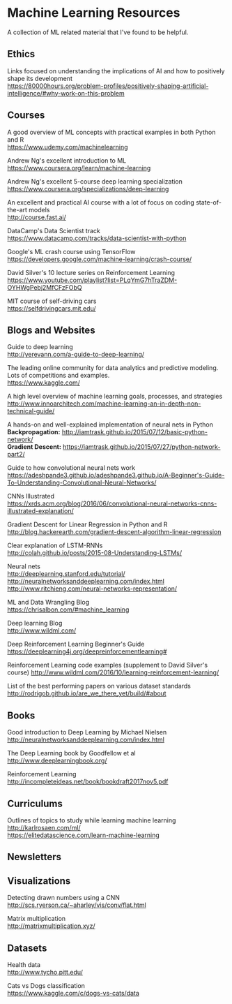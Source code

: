 # Machine Learning Resources

A collection of ML related material that I've found to be helpful.

## Ethics
Links focused on understanding the implications of AI and how to positively shape its development     
https://80000hours.org/problem-profiles/positively-shaping-artificial-intelligence/#why-work-on-this-problem    

## Courses
A good overview of ML concepts with practical examples in both Python and R   
https://www.udemy.com/machinelearning   
   
Andrew Ng's excellent introduction to ML   
https://www.coursera.org/learn/machine-learning

Andrew Ng's excellent 5-course deep learning specialization     
https://www.coursera.org/specializations/deep-learning     

An excellent and practical AI course with a lot of focus on coding state-of-the-art models     
http://course.fast.ai/      

DataCamp's Data Scientist track     
https://www.datacamp.com/tracks/data-scientist-with-python     

Google's ML crash course using TensorFlow     
https://developers.google.com/machine-learning/crash-course/     

David Silver's 10 lecture series on Reinforcement Learning     
https://www.youtube.com/playlist?list=PLqYmG7hTraZDM-OYHWgPebj2MfCFzFObQ     

MIT course of self-driving cars     
https://selfdrivingcars.mit.edu/

## Blogs and Websites    
Guide to deep learning     
http://yerevann.com/a-guide-to-deep-learning/     

The leading online community for data analytics and predictive modeling. Lots of competitions and examples.    
https://www.kaggle.com/    

A high level overview of machine learning goals, processes, and strategies  
http://www.innoarchitech.com/machine-learning-an-in-depth-non-technical-guide/

A hands-on and well-explained implementation of neural nets in Python   
**Backpropagation:** http://iamtrask.github.io/2015/07/12/basic-python-network/   
**Gradient Descent:** https://iamtrask.github.io/2015/07/27/python-network-part2/

Guide to how convolutional neural nets work   
https://adeshpande3.github.io/adeshpande3.github.io/A-Beginner's-Guide-To-Understanding-Convolutional-Neural-Networks/   

CNNs Illustrated     
https://xrds.acm.org/blog/2016/06/convolutional-neural-networks-cnns-illustrated-explanation/      

Gradient Descent for Linear Regression in Python and R      
http://blog.hackerearth.com/gradient-descent-algorithm-linear-regression      

Clear explanation of LSTM-RNNs     
http://colah.github.io/posts/2015-08-Understanding-LSTMs/

Neural nets     
http://deeplearning.stanford.edu/tutorial/    
http://neuralnetworksanddeeplearning.com/index.html     
http://www.ritchieng.com/neural-networks-representation/     

ML and Data Wrangling Blog      
https://chrisalbon.com/#machine_learning     

Deep learning Blog     
http://www.wildml.com/     

Deep Reinforcement Learning Beginner's Guide     
https://deeplearning4j.org/deepreinforcementlearning#     

Reinforcement Learning code examples (supplement to David Silver's course)
http://www.wildml.com/2016/10/learning-reinforcement-learning/     

List of the best performing papers on various dataset standards     
http://rodrigob.github.io/are_we_there_yet/build/#about

## Books      
Good introduction to Deep Learning by Michael Nielsen     
http://neuralnetworksanddeeplearning.com/index.html    

The Deep Learning book by Goodfellow et al          
http://www.deeplearningbook.org/     

Reinforcement Learning
http://incompleteideas.net/book/bookdraft2017nov5.pdf

## Curriculums    
Outlines of topics to study while learning machine learning    
http://karlrosaen.com/ml/    
https://elitedatascience.com/learn-machine-learning  

## Newsletters  


## Visualizations
Detecting drawn numbers using a CNN   
http://scs.ryerson.ca/~aharley/vis/conv/flat.html     

Matrix multiplication     
http://matrixmultiplication.xyz/

## Datasets
Health data  
http://www.tycho.pitt.edu/     

Cats vs Dogs classification     
https://www.kaggle.com/c/dogs-vs-cats/data     

